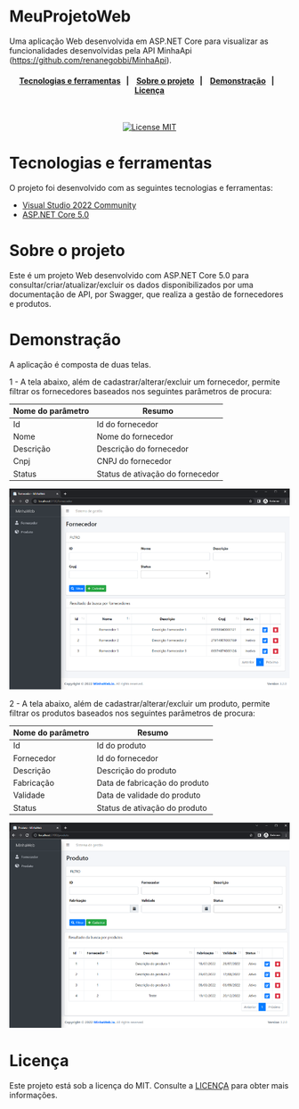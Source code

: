 # MeuProjetoWeb

Uma aplicação Web desenvolvida em ASP.NET Core para visualizar as funcionalidades desenvolvidas pela API MinhaApi (https://github.com/renanegobbi/MinhaApi).

<h4 align="center"> 
  <a href="#Tecnologias-e-Ferramentas">Tecnologias e ferramentas</a>&nbsp;&nbsp;&nbsp;|&nbsp;&nbsp;&nbsp; 
  <a href="#Sobre-o-projeto">Sobre o projeto</a>&nbsp;&nbsp;&nbsp;|&nbsp;&nbsp;&nbsp;
  <a href="#Demonstração">Demonstração</a>&nbsp;&nbsp;&nbsp;|&nbsp;&nbsp;&nbsp;
  <a href="#Licença">Licença</a>
</h4>

<br/>

<p align="center">
  <a href="https://opensource.org/licenses/MIT">
    <img src="https://img.shields.io/badge/License-MIT-blue.svg" alt="License MIT">
  </a>
</p>

<div id='Tecnologias-e-Ferramentas'/>

# Tecnologias e ferramentas 

O projeto foi desenvolvido com as seguintes tecnologias e ferramentas:

- [Visual Studio 2022 Community](https://visualstudio.microsoft.com/pt-br/vs/community/)
- [ASP.NET Core 5.0](https://dotnet.microsoft.com/en-us/download/dotnet/5.0)

<div id='Sobre-o-projeto'/>

# Sobre o projeto

Este é um projeto Web desenvolvido com ASP.NET Core 5.0 para consultar/criar/atualizar/excluir os dados disponibilizados por uma documentação de API, por Swagger, que realiza a gestão de fornecedores e produtos.

# Demonstração

A aplicação é composta de duas telas.   

1 - A tela abaixo, além de cadastrar/alterar/excluir um fornecedor, permite filtrar os fornecedores baseados nos seguintes parâmetros de procura: 

Nome do parâmetro   | Resumo
--------- | ------
Id | Id do fornecedor
Nome | Nome do fornecedor
Descrição | Descrição do fornecedor
Cnpj | CNPJ do fornecedor
Status | Status de ativação do fornecedor

<p align="center">
  <img src="https://github.com/renanegobbi/MeuProjetoWeb/blob/main/github/PrintTelaFornecedor.png">
</p>

2 - A tela abaixo, além de cadastrar/alterar/excluir um produto, permite filtrar os produtos baseados nos seguintes parâmetros de procura: 

Nome do parâmetro   | Resumo
--------- | ------
Id | Id do produto
Fornecedor | Id do fornecedor
Descrição | Descrição do produto
Fabricação | Data de fabricação do produto
Validade | Data de validade do produto
Status | Status de ativação do produto

<p align="center">
  <img src="https://github.com/renanegobbi/MeuProjetoWeb/blob/main/github/PrintTelaProduto.png">
</p>

# Licença
Este projeto está sob a licença do MIT. Consulte a [LICENÇA](https://github.com/TesteReteste/lim/blob/master/LICENSE) para obter mais informações.
